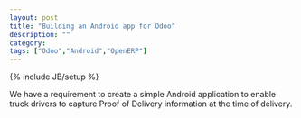 ```yaml
---
layout: post
title: "Building an Android app for Odoo"
description: ""
category: 
tags: ["Odoo","Android","OpenERP"]
---
```

{% include JB/setup %}

We have a requirement to create a simple Android application to enable truck drivers to capture Proof of Delivery information at the time of delivery.
